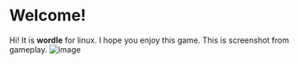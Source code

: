 # Welcome!
Hi! It is **wordle** for linux. I hope you enjoy this game. This is screenshot from gameplay.
![image](https://user-images.githubusercontent.com/72090354/162288753-e9262286-333f-4380-b0e4-b2bc1c9acd9b.png)
